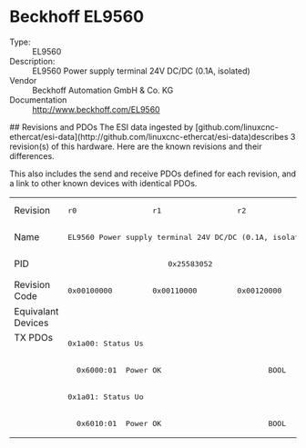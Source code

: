 #  Beckhoff EL9560

<dl>
  <dt>Type:</dt><dd>EL9560</dd>
  <dt>Description:</dt><dd>EL9560 Power supply terminal 24V DC/DC (0.1A, isolated)</dd>
  <dt>Vendor</dt><dd>Beckhoff Automation GmbH & Co. KG</dd>
  <dt>Documentation</dt><dd><a href="http://www.beckhoff.com/EL9560">http://www.beckhoff.com/EL9560</a></dd>
</dl>
## Revisions and PDOs
The ESI data ingested by [github.com/linuxcnc-ethercat/esi-data](http://github.com/linuxcnc-ethercat/esi-data)describes 3 revision(s) of this hardware.  Here are the known revisions and their differences.

This also includes the send and receive PDOs defined for each revision, and a link to other known devices with identical PDOs.

<table>
<tr >
<td class="first">Revision</td>
<td ><pre>r0</pre></td>
<td ><pre>r1</pre></td>
<td ><pre>r2</pre></td>
</tr>
<tr >
<td class="first">Name</td>
<td  colspan=3 align="center"><pre>EL9560 Power supply terminal 24V DC/DC (0.1A, isolated)</pre></td>
</tr>
<tr >
<td class="first">PID</td>
<td  colspan=3 align="center"><pre>0x25583052</pre></td>
</tr>
<tr >
<td class="first">Revision Code</td>
<td ><pre>0x00100000</pre></td>
<td ><pre>0x00110000</pre></td>
<td ><pre>0x00120000</pre></td>
</tr>
<tr >
<td class="first">Equivalant Devices</td>
<td  colspan=3 align="center"></td>
</tr>
<tr class="txpdo pdosection">
<td class="first" rowspan=4 valign=top>TX PDOs</td>
<td colspan=3 align="left"><pre>0x1a00: Status Us</pre></td>
<td></td>
</tr>
<tr class="txpdo">
<td  colspan=3 align="left"><pre>  0x6000:01  Power OK                        BOOL</pre></td>
</tr>
<tr class="txpdo pdosection">
<td  colspan=3 align="left"><pre>0x1a01: Status Uo</pre></td>
</tr>
<tr class="txpdo">
<td  colspan=3 align="left"><pre>  0x6010:01  Power OK                        BOOL</pre></td>
</tr>
</table>
